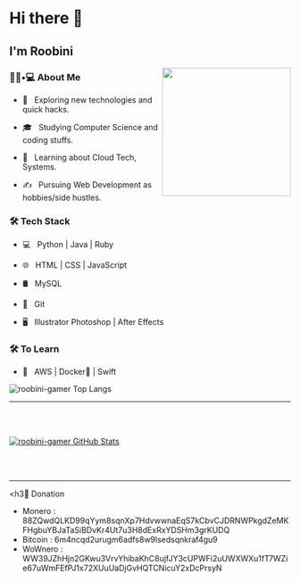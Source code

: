 # Hi there 👋<h2> I'm Roobini</h2>

<img align='right' src="https://gifimage.net/wp-content/uploads/2017/10/hacker-gif-animation-6.gif" width="230">

<h3> 👨🏻•💻 About Me </h3>


- 🤔 &nbsp; Exploring new technologies and quick hacks.

- 🎓 &nbsp; Studying Computer Science and coding stuffs.

- 🌱 &nbsp; Learning about Cloud Tech, Systems.

- ✍️ &nbsp; Pursuing Web Development as hobbies/side hustles.


<h3> 🛠 Tech Stack </h3>


- 💻 &nbsp; Python | Java | Ruby 

- 🌐 &nbsp; HTML | CSS | JavaScript

- 🛢 &nbsp; MySQL

- 🔧 &nbsp; Git 

- 🖥 &nbsp; Illustrator  Photoshop | After Effects 


<h3> 🛠 To Learn </h3>

- 🔧 &nbsp; AWS | Docker🐳 | Swift


![roobini-gamer Top Langs](https://github-readme-stats.vercel.app/api/top-langs/?username=roobini-gamer&theme=radical&layout=compact) 

<hr>

<br/><br/>

[![roobini-gamer GitHub Stats](https://github-readme-stats.vercel.app/api?username=roobini-gamer&theme=radical&show_icons=true)](https://github.com/roobini-gamer) 

<br><br>
 
<hr>

<h3💸 Donation</h3>

- Monero   : 88ZQwdQLKD99qYym8sqnXp7HdvwwnaEqS7kCbvCJDRNWPkgdZeMKFHgbuYBJaTaSiBDvKr4Ut7u3H8dExRxYDSHm3grKUDQ
- Bitcoin  : 6m4ncqd2urugm6adfs8w9lsedsqnkraf4gu9
- WoWnero  : WW39JZhHjn2GKwu3VrvYhibaKhC8ujfJY3cUPWFi2uUWXWXu1fT7WZie67uWmFEfPJ1x72XUuUaDjGvHQTCNicuY2xDcPrsyN

